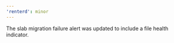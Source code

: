 ```yaml
---
'renterd': minor
---
```


The slab migration failure alert was updated to include a file health indicator.

